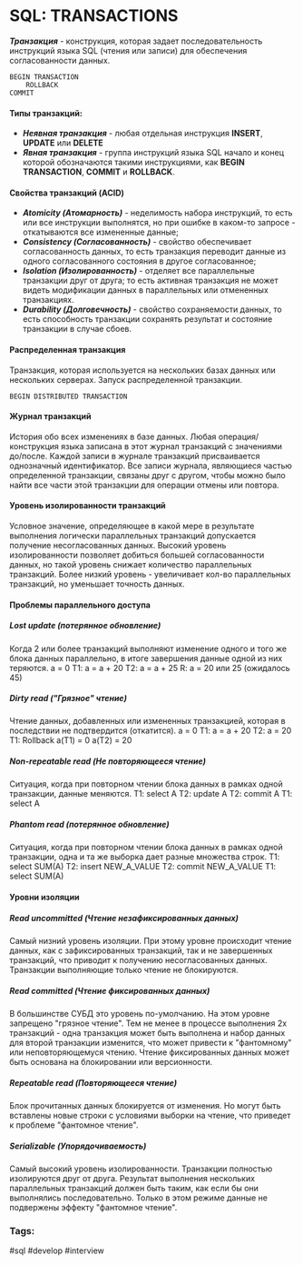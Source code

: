 # SQL: TRANSACTIONS
**_Транзакция_** - конструкция, которая задает последовательность инструкций языка SQL (чтения или записи) для обеспечения согласованности данных.
```
BEGIN TRANSACTION
	ROLLBACK
COMMIT
```
#### Типы транзакций:
- **_Неявная транзакция_** - любая отдельная инструкция **INSERT**, **UPDATE** или **DELETE**
- **_Явная транзакция_** - группа инструкций языка SQL начало и конец которой обозначаются такими инструкциями, как **BEGIN TRANSACTION**, **COMMIT** и **ROLLBACK**.
#### Свойства транзакций (ACID)
- **_Atomicity (Атомарность)_** - неделимость набора инструкций, то есть или все инструкции выполнятся, но при ошибке в каком-то запросе - откатываются все измененные данные;
- **_Consistency (Согласованность)_** - свойство обеспечивает согласованность данных, то есть транзакция переводит данные из одного согласованного состояния в другое согласованное;
- **_Isolation (Изолированность)_** - отделяет все параллельные транзакции друг от друга; то есть активная транзакция не может видеть модификации данных в параллельных или отмененных транзакциях.
- **_Durability (Долговечность)_** - свойство сохраняемости данных, то есть способность транзакции сохранять результат и состояние транзакции в случае сбоев.
#### Распределенная транзакция
 Транзакция, которая используется на нескольких базах данных или нескольких серверах. Запуск распределенной транзакции. 
```
BEGIN DISTRIBUTED TRANSACTION
```
#### Журнал транзакций
История обо всех изменениях в базе данных. Любая операция/конструкция языка записана в этот журнал транзакций с значениями до/после.
Каждой записи в журнале транзакций присваивается однозначный идентификатор. Все записи журнала, являющиеся частью определенной транзакции, связаны друг с другом, чтобы можно было найти все части этой транзакции для операции отмены или повтора.

#### Уровень изолированности транзакций
Условное значение, определяющее в какой мере в результате выполнения логически параллельных транзакций допускается получение несогласованных данных.
Высокий уровень изолированности позволяет добиться большей согласованности данных, но такой уровень снижает количество параллельных транзакций.
Более низкий уровень - увеличивает кол-во параллельных транзакций, но уменьшает точность данных.
#### Проблемы параллельного доступа 
##### Lost update (потерянное обновление)
Когда 2 или более транзакций выполняют изменение одного и того же блока данных параллельно, в итоге завершения данные одной из них теряются.
a = 0
T1:  a = a + 20
T2: a = a + 25
R: a = 20 или 25 (ожидалось 45)
##### Dirty read ("Грязное" чтение)
Чтение данных, добавленных или измененных транзакцией, которая в последствии не подтвердится (откатится).
a = 0
T1: a = a + 20
T2: a = 20
T1: Rollback
a(T1) = 0
a(T2) = 20
##### Non-repeatable read (Не повторяющееся чтение)
Ситуация, когда при повторном чтении блока данных в рамках одной транзакции, данные меняются.
T1: select A
T2: update A
T2: commit A
T1: select A
#####  Phantom read (потерянное обновление)
Ситуация, когда при повторном чтении блока данных в рамках одной транзакции, одна и та же выборка дает разные множества строк.
T1: select SUM(A)
T2: insert NEW_A_VALUE
T2: commit NEW_A_VALUE
T1: select SUM(A)
#### Уровни изоляции
##### Read uncommitted (Чтение незафиксированных данных)
Самый низний уровень изоляции. При этому уровне происходит чтение данных, как с зафиксированных транзакций, так и не завершенных транзакций, что приводит к получению несогласованных данных. Транзакции выполняющие только чтение не блокируются. 
##### Read committed (Чтение фиксированных данных)
В большинстве СУБД это уровень по-умолчанию. На этом уровне запрещено "грязное чтение". Тем не менее в процессе выполнения 2х транзакций - одна транзакция может быть выполнена и набор данных для второй транзакции изменится, что может привести к "фантомному" или неповторяющемуся чтению.
Чтение фиксированных данных может быть основана на блокировании или версионности.
##### Repeatable read (Повторяющееся чтение)
Блок прочитанных данных блокируется от изменения. Но могут быть вставлены новые строки с условиями выборки на чтение, что приведет к проблеме "фантомное чтение".
##### Serializable (Упорядочиваемость)
Самый высокий уровень изолированности. Транзакции полностью изолируются друг от друга. Результат выполнения нескольких параллельных транзакций должен быть таким, как если бы они выполнялись последовательно. 
Только в этом режиме данные не подвержены эффекту "фантомное чтение".
### Tags:
#sql #develop #interview
